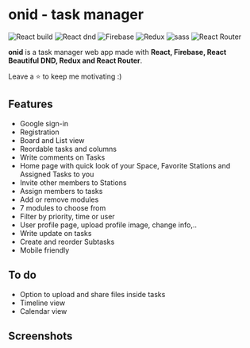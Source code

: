 # onid - task manager

![React build](https://img.shields.io/badge/React-17.0.2-61dafb)
![React dnd](https://img.shields.io/badge/react_beautiful_dnd-13.1.0-37AF7B)
![Firebase](https://img.shields.io/badge/Firebase-^8.7.1-D45C5B)
![Redux](https://img.shields.io/badge/Redux-^7.2.4-7849BD)
![sass](https://img.shields.io/badge/Sass-^1.35.2-CF649A)
![React Router](https://img.shields.io/badge/React_Router-^5.2.0-blue)

**onid** is a task manager web app made with **React, Firebase, React Beautiful DND, Redux and React Router**.

Leave a ⭐ to keep me motivating :)

## Features

- Google sign-in
- Registration
- Board and List view
- Reordable tasks and columns
- Write comments on Tasks
- Home page with quick look of your Space, Favorite Stations and Assigned Tasks to you
- Invite other members to Stations
- Assign members to tasks
- Add or remove modules
- 7 modules to choose from
- Filter by priority, time or user
- User profile page, upload profile image, change info,..
- Write update on tasks
- Create and reorder Subtasks
- Mobile friendly

## To do

- Option to upload and share files inside tasks
- Timeline view
- Calendar view

## Screenshots
